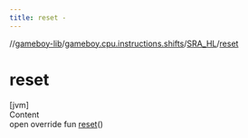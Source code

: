 ```yaml
---
title: reset -
---
```

//[gameboy-lib](../../index.md)/[gameboy.cpu.instructions.shifts](../index.md)/[SRA_HL](index.md)/[reset](reset.md)



# reset  
[jvm]  
Content  
open override fun [reset](reset.md)()  



